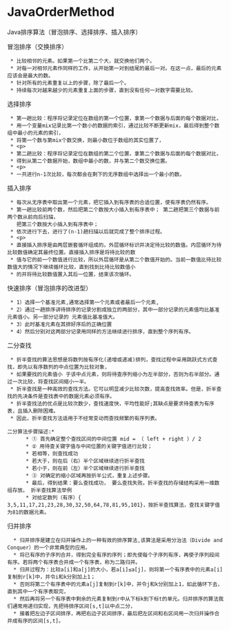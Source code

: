 # JavaOrderMethod

Java排序算法（冒泡排序、选择排序、插入排序）


冒泡排序（交换排序）

     * 比较相邻的元素。如果第一个比第二个大，就交换他们两个。
     * 对每一对相邻元素作同样的工作，从开始第一对到结尾的最后一对。在这一点，最后的元素应该会是最大的数。
     * 针对所有的元素重复以上的步骤，除了最后一个。
     * 持续每次对越来越少的元素重复上面的步骤，直到没有任何一对数字需要比较。


选择排序

     * 第一趟比较：程序将记录定位在数组的第一个位置，拿第一个数据与后面的每个数据对比，
     * 用一个变量mix记录比第一个数小的数据的索引，通过比较不断更新mix，最后得到整个数组中最小的元素的索引，
     * 将第一个数与第mix个数交换，则最小数位于数组的其实位置了，
     * <p>
     * 第二趟比较：程序将记录定位在数组的第二个位置，拿第二个数据与后面的每个数据对比，
     * 得到从第二个数据开始，数组中最小的数，并与第二个数交换位置。
     * <p>
     * 一共进行n-1次比较，每次都会在剩下的无序数组中选择出一个最小的数。
     
     
插入排序

     * 每次从无序表中取出第一个元素，把它插入到有序表的合适位置，使有序表仍然有序。
     * 第一趟比较前两个数，然后把第二个数按大小插入到有序表中； 第二趟把第三个数据与前两个数从前向后扫描，
       把第三个数按大小插入到有序表中；
     * 依次进行下去，进行了(n-1)趟扫描以后就完成了整个排序过程。
     * <p>
     * 直接插入排序是由两层嵌套循环组成的。外层循环标识并决定待比较的数值。内层循环为待比较数值确定其最终位置。直接插入排序是将待比较的数
     * 值与它的前一个数值进行比较，所以外层循环是从第二个数值开始的。当前一数值比待比较数值大的情况下继续循环比较，直到找到比待比较数值小
     * 的并将待比较数值置入其后一位置，结束该次循环。


快速排序（冒泡排序的改进型）

     * 1）选择一个基准元素,通常选择第一个元素或者最后一个元素,
     * 2）通过一趟排序讲待排序的记录分割成独立的两部分，其中一部分记录的元素值均比基准元素值小。另一部分记录的 元素值比基准值大。
     * 3）此时基准元素在其排好序后的正确位置
     * 4）然后分别对这两部分记录用同样的方法继续进行排序，直到整个序列有序。

二分查找

     * 折半查找的算法思想是将数列按有序化(递增或递减)排列，查找过程中采用跳跃式方式查找，即先以有序数列的中点位置为比较对象，
     * 如果要找的元素值小 于该中点元素，则将待查序列缩小为左半部分，否则为右半部分。通过一次比较，将查找区间缩小一半。
     * 折半查找是一种高效的查找方法。它可以明显减少比较次数，提高查找效率。但是，折半查找的先决条件是查找表中的数据元素必须有序。
     * 折半查找法的优点是比较次数少，查找速度快，平均性能好;其缺点是要求待查表为有序表，且插入删除困难。
     * 因此，折半查找方法适用于不经常变动而查找频繁的有序列表。

    二分算法步骤描述:*
          * ① 首先确定整个查找区间的中间位置 mid = （ left + right ）/ 2
          * ② 用待查关键字值与中间位置的关键字值进行比较；
          * 若相等，则查找成功
          * 若大于，则在后（右）半个区域继续进行折半查找
          * 若小于，则在前（左）半个区域继续进行折半查找
          * ③ 对确定的缩小区域再按折半公式，重复上述步骤。
          * 最后，得到结果：要么查找成功， 要么查找失败。折半查找的存储结构采用一维数组存放。 折半查找算法举例
          * 对给定数列（有序）{ 3,5,11,17,21,23,28,30,32,50,64,78,81,95,101}，按折半查找算法，查找关键字值为81的数据元素。


 归并排序

      * 归并排序是建立在归并操作上的一种有效的排序算法,该算法是采用分治法（Divide and Conquer）的一个非常典型的应用。
      * 将已有序的子序列合并，得到完全有序的序列；即先使每个子序列有序，再使子序列段间有序。若将两个有序表合并成一个有序表，称为二路归并。
      * 归并过程为：比较a[i]和a[j]的大小，若a[i]≤a[j]，则将第一个有序表中的元素a[i]复制到r[k]中，并令i和k分别加上1；
      * 否则将第二个有序表中的元素a[j]复制到r[k]中，并令j和k分别加上1，如此循环下去，直到其中一个有序表取完，
      * 然后再将另一个有序表中剩余的元素复制到r中从下标k到下标t的单元。归并排序的算法我们通常用递归实现，先把待排序区间[s,t]以中点二分，
      * 接着把左边子区间排序，再把右边子区间排序，最后把左区间和右区间用一次归并操作合并成有序的区间[s,t]。